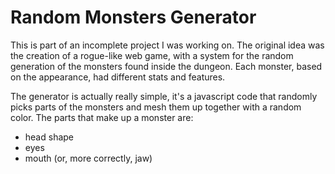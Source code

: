# Random Monsters Generator
This is part of an incomplete project I was working on.
The original idea was the creation of a rogue-like web game, with a system for the random generation of the monsters found inside the dungeon. Each monster, based on the appearance, had different stats and features.

The generator is actually really simple, it's a javascript code that randomly picks parts of the monsters and mesh them up together with a random color. The parts that make up a monster are:
- head shape
- eyes
- mouth (or, more correctly, jaw)

